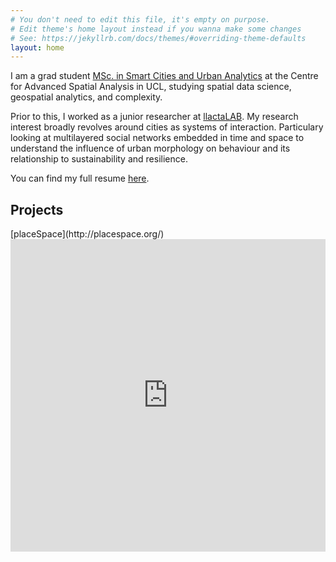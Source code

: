 ```yaml
---
# You don't need to edit this file, it's empty on purpose.
# Edit theme's home layout instead if you wanna make some changes
# See: https://jekyllrb.com/docs/themes/#overriding-theme-defaults
layout: home
---
```


I am a grad student [MSc. in Smart Cities and Urban Analytics](http://mscsmartcities.org/) at the Centre for Advanced Spatial Analysis in UCL, studying spatial data science, geospatial analytics, and complexity. 

Prior to this, I worked as a junior researcher at [llactaLAB](https://llactalab.ucuenca.edu.ec/). My research interest broadly revolves around cities as systems of interaction. Particulary looking at multilayered social networks embedded in time and space to understand the influence of urban morphology on behaviour and its relationship to sustainability and resilience. 

You can find my full resume [here]({{site.url}}/assets/cv_mneira.pdf).

<h2>Projects</h2>
[placeSpace](http://placespace.org/)

<iframe src="https://player.vimeo.com/video/223309049?autoplay=1&loop=1&title=0&portrait=0" style="width:100%;height:500px;" frameborder="0" webkitallowfullscreen mozallowfullscreen allowfullscreen></iframe>